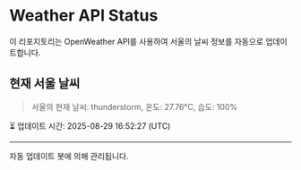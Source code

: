 
# Weather API Status

이 리포지토리는 OpenWeather API를 사용하여 서울의 날씨 정보를 자동으로 업데이트합니다.

## 현재 서울 날씨
> 서울의 현재 날씨: thunderstorm, 온도: 27.76°C, 습도: 100%

⏳ 업데이트 시간: 2025-08-29 16:52:27 (UTC)

---
자동 업데이트 봇에 의해 관리됩니다.
